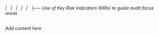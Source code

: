 ###### |   |   |   |   |   ├── Use of Key Risk Indicators (KRIs) to guide audit focus areas

*Add content here*